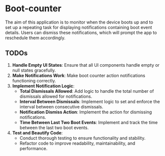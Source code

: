 # Boot-counter
The aim of this application is to monitor when the device boots up and to set up a repeating task for displaying notifications containing boot event details. Users can dismiss these notifications, which will prompt the app to reschedule them accordingly.

## TODOs

1. **Handle Empty UI States**: Ensure that all UI components handle empty or null states gracefully.
2. **Make Notifications Work**: Make boot counter action notifications functioning correctly.
3. **Implement Notification Logic**:
   - **Total Dismissals Allowed**: Add logic to handle the total number of dismissals allowed for notifications.
   - **Interval Between Dismissals**: Implement logic to set and enforce the interval between consecutive dismissals.
   - **Notification Dismiss Action**: Implement the action for dismissing notifications.
   - **Time Between Last Two Boot Events**: Implement and track the time between the last two boot events.
4. **Test and Beautify Code**: 
   - Conduct thorough testing to ensure functionality and stability.
   - Refactor code to improve readability, maintainability, and performance.
